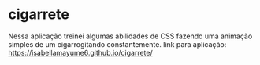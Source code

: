 # cigarrete
Nessa aplicação treinei algumas abilidades de CSS fazendo uma animação simples de um cigarrogitando constantemente.
link para aplicação: https://isabellamayume6.github.io/cigarrete/
